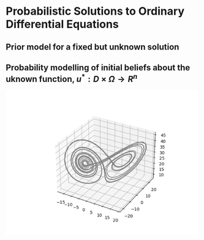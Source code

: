 # Probabilistic Solutions to Ordinary Differential Equations
## Prior model for a fixed but unknown solution 

Probability modelling of initial beliefs about the uknown function, $u^{*}: D \times \Omega \rightarrow R^{n}$
---
![Lorenzt system](https://github.com/betochalo/Bayesian_project/blob/main/img/Figure_3.png)

